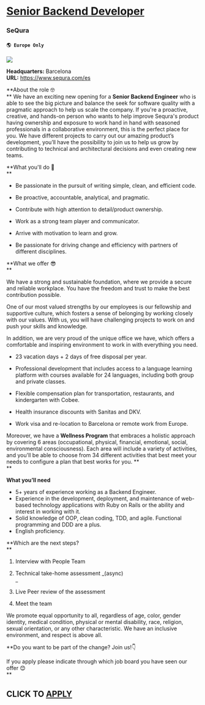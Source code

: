 # [Senior Backend Developer](https://www.remotewlb.com/apply/senior-backend-developer-65240)  
### SeQura  
#### `🌎 Europe Only`  
![](https://we-work-remotely.imgix.net/logos/0136/3986/logo.gif?ixlib=rails-4.0.0&w=50&h=50&dpr=2&fit=fill&auto=compress)

**Headquarters:** Barcelona  
**URL:** https://www.sequra.com/es

  

**About the role 🤓  
** We have an exciting new opening for a **Senior Backend Engineer** who is able to see the big picture and balance the seek for software quality with a pragmatic approach to help us scale the company. If you're a proactive, creative, and hands-on person who wants to help improve Sequra's product having ownership and exposure to work hand in hand with seasoned professionals in a collaborative environment, this is the perfect place for you. We have different projects to carry out our amazing product’s development, you’ll have the possibility to join us to help us grow by contributing to technical and architectural decisions and even creating new teams.  
  
 **What you'll do 🚀  
**  

  * Be passionate in the pursuit of writing simple, clean, and efficient code.  
  

  * Be proactive, accountable, analytical, and pragmatic.  
  

  * Contribute with high attention to detail/product ownership.  
  

  * Work as a strong team player and communicator.  
  

  * Arrive with motivation to learn and grow.  
  

  * Be passionate for driving change and efficiency with partners of different disciplines.

  
**What we offer 😎  
**  

We have a strong and sustainable foundation, where we provide a secure and reliable workplace. You have the freedom and trust to make the best contribution possible.  
  

One of our most valued strengths by our employees is our fellowship and supportive culture, which fosters a sense of belonging by working closely with our values. With us, you will have challenging projects to work on and push your skills and knowledge.  
  

In addition, we are very proud of the unique office we have, which offers a comfortable and inspiring environment to work in with everything you need.  
  

  * 23 vacation days + 2 days of free disposal per year.  
  

  * Professional development that includes access to a language learning platform with courses available for 24 languages, including both group and private classes.  
  

  * Flexible compensation plan for transportation, restaurants, and kindergarten with Cobee.  
  

  * Health insurance discounts with Sanitas and DKV.  
  

  * Work visa and re-location to Barcelona or remote work from Europe.  
  

Moreover, we have a **Wellness Program** that embraces a holistic approach by covering 6 areas (occupational, physical, financial, emotional, social, environmental consciousness). Each area will include a variety of activities, and you'll be able to choose from 34 different activities that best meet your needs to configure a plan that best works for you. **  
**  

  

**What you’ll need**  
  

  * 5+ years of experience working as a Backend Engineer.
  * Experience in the development, deployment, and maintenance of web-based technology applications with Ruby on Rails or the ability and interest in working with it.
  * Solid knowledge of OOP, clean coding, TDD, and agile. Functional programming and DDD are a plus.
  * English proficiency.

  
**Which are the next steps?  
**  

  1. Interview with People Team  
  

  2. Technical take-home assessment _(async)  
_  

  3. Live Peer review of the assessment  
  

  4. Meet the team  
  

We promote equal opportunity to all, regardless of age, color, gender identity, medical condition, physical or mental disability, race, religion, sexual orientation, or any other characteristic. We have an inclusive environment, and respect is above all.

  

**Do you want to be part of the change? Join us!👇  
  
If you apply please indicate through which job board you have seen our offer 😊  
**  

  
## CLICK TO [APPLY](https://www.remotewlb.com/apply/senior-backend-developer-65240)


